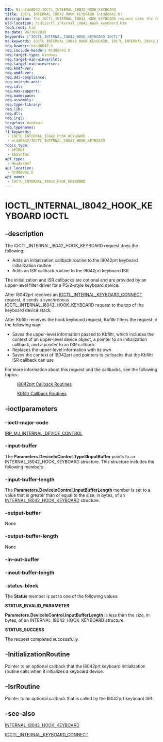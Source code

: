 ```yaml
---
UID: NI:ntdd8042.IOCTL_INTERNAL_I8042_HOOK_KEYBOARD
title: IOCTL_INTERNAL_I8042_HOOK_KEYBOARD (ntdd8042.h)
description: The IOCTL_INTERNAL_I8042_HOOK_KEYBOARD request does the following:Adds an initialization callback routine to the I8042prt keyboard initialization routineAdds an ISR callback routine to the I8042prt keyboard ISRThe initialization and ISR callbacks are optional and are provided by an upper-level filter driver for a PS/2-style keyboard device.After I8042prt receives an IOCTL_INTERNAL_KEYBOARD_CONNECT request, it sends a synchronous IOCTL_INTERNAL_I8042_HOOK_KEYBOARD request to the top of the keyboard device stack.After Kbfiltr receives the hook keyboard request, Kbfiltr filters the request in the following way:Saves the upper-level information passed to Kbfiltr, which includes the context of an upper-level device object, a pointer to an initialization callback, and a pointer to an ISR callbackReplaces the upper-level information with its ownSaves the context of I8042prt and pointers to callbacks that the Kbfiltr ISR callback can useFor more information about this request and the callbacks, see the following topics:I8042prt Callback RoutinesKbfiltr Callback Routines.
old-location: hid\ioctl_internal_i8042_hook_keyboard.htm
tech.root: hid
ms.date: 04/30/2018
keywords: ["IOCTL_INTERNAL_I8042_HOOK_KEYBOARD IOCTL"]
ms.keywords: IOCTL_INTERNAL_I8042_HOOK_KEYBOARD, IOCTL_INTERNAL_I8042_HOOK_KEYBOARD control, IOCTL_INTERNAL_I8042_HOOK_KEYBOARD control code [Human Input Devices], hid.ioctl_internal_i8042_hook_keyboard, kfilref_d213e6a4-db1b-4fed-8cd9-503703ee59dd.xml, ntdd8042/IOCTL_INTERNAL_I8042_HOOK_KEYBOARD
req.header: ntdd8042.h
req.include-header: Ntdd8042.h
req.target-type: Windows
req.target-min-winverclnt: 
req.target-min-winversvr: 
req.kmdf-ver: 
req.umdf-ver: 
req.ddi-compliance: 
req.unicode-ansi: 
req.idl: 
req.max-support: 
req.namespace: 
req.assembly: 
req.type-library: 
req.lib: 
req.dll: 
req.irql: 
targetos: Windows
req.typenames: 
f1_keywords:
 - IOCTL_INTERNAL_I8042_HOOK_KEYBOARD
 - ntdd8042/IOCTL_INTERNAL_I8042_HOOK_KEYBOARD
topic_type:
 - APIRef
 - kbSyntax
api_type:
 - HeaderDef
api_location:
 - ntdd8042.h
api_name:
 - IOCTL_INTERNAL_I8042_HOOK_KEYBOARD
---
```


# IOCTL_INTERNAL_I8042_HOOK_KEYBOARD IOCTL


## -description

The IOCTL_INTERNAL_I8042_HOOK_KEYBOARD request does the following:

<ul>
<li>
Adds an initialization callback routine to the I8042prt keyboard initialization routine

</li>
<li>
Adds an ISR callback routine to the I8042prt keyboard ISR

</li>
</ul>
The initialization and ISR callbacks are optional and are provided by an upper-level filter driver for a PS/2-style keyboard device.

After I8042prt receives an <a href="/windows-hardware/drivers/ddi/kbdmou/ni-kbdmou-ioctl_internal_keyboard_connect">IOCTL_INTERNAL_KEYBOARD_CONNECT</a> request, it sends a synchronous IOCTL_INTERNAL_I8042_HOOK_KEYBOARD request to the top of the keyboard device stack.

After Kbfiltr receives the hook keyboard request, Kbfiltr filters the request in the following way:

<ul>
<li>
Saves the upper-level information passed to Kbfiltr, which includes the context of an upper-level device object, a pointer to an initialization callback, and a pointer to an ISR callback

</li>
<li>
Replaces the upper-level information with its own

</li>
<li>
Saves the context of I8042prt and pointers to callbacks that the Kbfiltr ISR callback can use

</li>
</ul>
For more information about this request and the callbacks, see the following topics:

<dl>
<dd>

<a href="/windows-hardware/drivers/ddi/index">I8042prt Callback Routines</a>


</dd>
<dd>

<a href="/previous-versions/ff542302(v=vs.85)">Kbfiltr Callback Routines</a>


</dd>
</dl>

## -ioctlparameters

### -ioctl-major-code

[IRP_MJ_INTERNAL_DEVICE_CONTROL](/windows-hardware/drivers/kernel/irp-mj-internal-device-control)

### -input-buffer

The <b>Parameters.DeviceIoControl.Type3InputBuffer</b> points to an INTERNAL_I8042_HOOK_KEYBOARD structure. This structure includes the following members:

### -input-buffer-length

The <b>Parameters.DeviceIoControl.InputBufferLength</b> member is set to a value that is greater than or equal to the size, in bytes, of an <a href="/windows-hardware/drivers/ddi/ntdd8042/ns-ntdd8042-_internal_i8042_hook_keyboard">INTERNAL_I8042_HOOK_KEYBOARD</a> structure.

### -output-buffer

None

### -output-buffer-length

None

### -in-out-buffer

### -inout-buffer-length

### -status-block

The <b>Status</b> member is set to one of the following values:




**STATUS_INVALID_PARAMETER**

<b>Parameters.DeviceIoControl.InputBufferLength</b> is less than the size, in bytes, of an INTERNAL_I8042_HOOK_KEYBOARD structure.


**STATUS_SUCCESS**

The request completed successfully.

## -InitializationRoutine

Pointer to an optional callback that the I8042prt keyboard initialization routine calls when it initializes a keyboard device.

## -IsrRoutine

Pointer to an optional callback that is called by the I8042prt keyboard ISR.

## -see-also

<a href="/windows-hardware/drivers/ddi/ntdd8042/ns-ntdd8042-_internal_i8042_hook_keyboard">INTERNAL_I8042_HOOK_KEYBOARD</a>



<a href="/windows-hardware/drivers/ddi/kbdmou/ni-kbdmou-ioctl_internal_keyboard_connect">IOCTL_INTERNAL_KEYBOARD_CONNECT</a>
